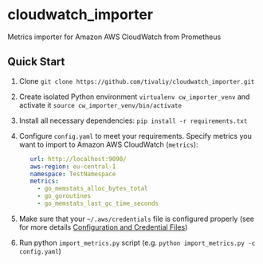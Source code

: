 # cloudwatch_importer
Metrics importer for Amazon AWS CloudWatch from Prometheus

## Quick Start
1. Clone `git clone https://github.com/tivaliy/cloudwatch_importer.git`
2. Create isolated Python environment `virtualenv cw_importer_venv` and activate it `source cw_importer_venv/bin/activate`
3. Install all necessary dependencies: `pip install -r requirements.txt`
4. Configure `config.yaml` to meet your requirements. Specify metrics you want to import to Amazon AWS CloudWatch (`metrics`):

    ```yaml
       url: http://localhost:9090/
       aws-region: eu-central-1
       namespace: TestNamespace
       metrics:
         - go_memstats_alloc_bytes_total
         - go_goroutines
         - go_memstats_last_gc_time_seconds
    ```
5. Make sure that your `~/.aws/credentials` file is configured properly (see for more details [Configuration and Credential Files](http://docs.aws.amazon.com/cli/latest/userguide/cli-chap-getting-started.html#cli-config-files))
6. Run python `import_metrics.py` script (e.g. `python import_metrics.py -c config.yaml`)
